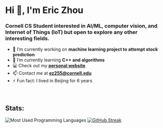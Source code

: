 <h1 align="left">Hi 👋, I'm Eric Zhou</h1>
<h3 align="left">Cornell CS Student interested in AI/ML, computer vision, and Internet of Things (IoT) but open to explore any other interesting fields.</h3>

- 🔭 I’m currently working on **machine learning project to attempt stock prediction**
- 🌱 I’m currently learning **C++ and algorithms**
- :computer: Check out my **[personal website](https://eric-zzhou.github.io/)**
- 📫 Contact me at **ez255@cornell.edu**
- ⚡ Fun fact: I lived in Beijing for 6 years
<br>

<h2 align="left">Stats:</h2>
<img src="https://github-readme-stats.vercel.app/api/top-langs/?username=eric-zzhou&hide=css,scss,html&theme=tokyonight" alt="Most Used Programming Languages" />
<a href="https://git.io/streak-stats"><img src="https://streak-stats.demolab.com?user=eric-zzhou&theme=highcontrast&border_radius=10" alt="GitHub Streak" /></a>
